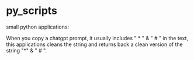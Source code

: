 # py_scripts

small python applications:

When you copy a chatgpt prompt, it usually includes " * " & " # " in the text, this applications cleans the string and returns back a clean version of the string "*" & " # ". 
